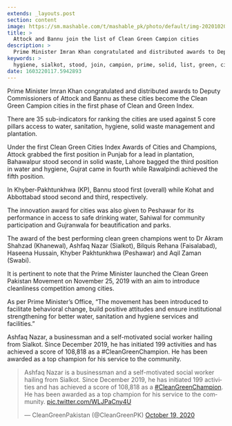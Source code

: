 ```yaml
--- 
extends: _layouts.post 
section: content 
image: https://sm.mashable.com/t/mashable_pk/photo/default/img-20201020-132613_8x8f.1200.jpg 
title: > 
  Attock and Bannu join the list of Clean Green Campion cities 
description: > 
  Prime Minister Imran Khan congratulated and distributed awards to Deputy Commissioners of Attock and Bannu as these cities become the Clean Green Campion cities in the first phase of Clean and Green Index.There are 35 sub-indicators for ranking the cities are used against 5 core pillars access to water, sanitation, hygiene, solid waste management and plantation.In Khyber-Pakhtunkhwa (KP), Bannu stood first (overall) while Kohat and Abbottabad stood second and third, respectively.The award of the best performing clean green champions went to Dr Akram Shahzad (Khanewal), Ashfaq Nazar (Sialkot), Bilquis Rehana (Faisalabad), Haseena Hussain, Khyber Pakhtunkhwa (Peshawar) and Aqil Zaman (Swabi).It is pertinent to note that the Prime Minister launched the Clean Green Pakistan Movement on November 25, 2019 with an aim to introduce cleanliness competition among cities. 
keywords: > 
  hygiene, sialkot, stood, join, campion, prime, solid, list, green, cities, clean, attock, waste, bannu, water 
date: 1603220117.5942893 
--- 
```

<div><p>Prime Minister Imran Khan congratulated and distributed awards to Deputy Commissioners of Attock and Bannu as these cities become the Clean Green Campion cities in the first phase of Clean and Green Index.</p>

<p>There are 35 sub-indicators for ranking the cities are used against 5 core pillars access to water, sanitation, hygiene, solid waste management and plantation.</p>

<p>Under the first Clean Green Cities Index Awards of Cities and Champions, Attock grabbed the first position in Punjab for a lead in plantation, Bahawalpur stood second in solid waste, Lahore bagged the third position in water and hygiene, Gujrat came in fourth while Rawalpindi achieved the fifth position.</p>

<p>In Khyber-Pakhtunkhwa (KP), Bannu stood first (overall) while Kohat and Abbottabad stood second and third, respectively.</p>

<p>The innovation award for cities was also given to Peshawar for its performance in access to safe drinking water, Sahiwal for community participation and Gujranwala for beautification and parks.</p>

<p>The award of the best performing clean green champions went to Dr Akram Shahzad (Khanewal), Ashfaq Nazar (Sialkot), Bilquis Rehana (Faisalabad), Haseena Hussain, Khyber Pakhtunkhwa (Peshawar) and Aqil Zaman (Swabi).</p>

<p>It is pertinent to note that the Prime Minister launched the Clean Green Pakistan Movement on November 25, 2019 with an aim to introduce cleanliness competition among cities.</p>

<p>As per Prime Minister&#8217;s Office, &#8220;The movement has been introduced to facilitate behavioral change, build positive attitudes and ensure institutional strengthening for better water, sanitation and hygiene services and facilities.&#8221;</p>

 

<p> </p>

<p>Ashfaq Nazar, a businessman and a self-motivated social worker hailing from Sialkot. Since December 2019, he has initiated 199 activities and has achieved a score of 108,818 as a #CleanGreenChampion. He has been awarded as a top champion for his service to the community.</p>

<blockquote class="twitter-tweet">
<p dir="ltr" lang="en">Ashfaq Nazar is a businessman and a self-motivated social worker hailing from Sialkot. Since December 2019, he has initiated 199 activities and has achieved a score of 108,818 as a <a href="https://twitter.com/hashtag/CleanGreenChampion?src=hash&amp;ref_src=twsrc%5Etfw">#CleanGreenChampion</a>. He has been awarded as a top champion for his service to the community. <a href="https://t.co/WLJPaCny4U">pic.twitter.com/WLJPaCny4U</a></p>
&#8212; CleanGreenPakistan (@CleanGreenPK) <a href="https://twitter.com/CleanGreenPK/status/1318219591210905606?ref_src=twsrc%5Etfw">October 19, 2020</a></blockquote>

<p> </p>

<p> </p>
  
  </div>